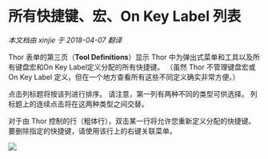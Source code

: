 所有快捷键、宏、On Key Label 列表
===
_本文档由 xinjie 于 2018-04-07 翻译_

Thor 表单的第三页（**Tool Definitions**）显示 Thor 中为弹出式菜单和工具以及所有键盘宏和On Key Label定义分配的所有快捷键。 （虽然 Thor 不管理键盘宏或 On Key Label 定义，但在一个地方查看所有这些不同定义确实非常方便。）

点击列标题将按该列进行排序。 请注意，第一列有两种不同的类型可供选择。 列标题上的连续点击将在这两种类型之间交替。

对于由 Thor 控制的行（粗体行），双击某一行将允许您重新定义分配的快捷键。 要删除指定的快捷键，请使用该行上的右键关联菜单。

![](Images/Thor_Hot_Key_List_AllHotKeyAssigments.png)
